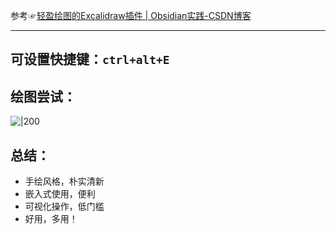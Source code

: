 参考☞[轻盈绘图的Excalidraw插件 | Obsidian实践-CSDN博客](https://blog.csdn.net/BGRichi/article/details/128031375)

---
## 可设置快捷键：`ctrl+alt+E`

## 绘图尝试：

![|200](image-20240812195424946.png)

## 总结：
* 手绘风格，朴实清新
* 嵌入式使用，便利
* 可视化操作，低门槛
* 好用，多用！